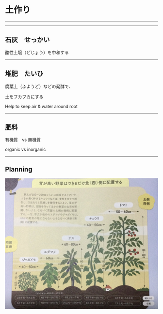 # 土作り

---

---

## 石灰　せっかい

酸性土壌（どじょう）を中和する

---

## 堆肥　たいひ

腐葉土（ふようど）などの発酵で、

土をフカフカにする

Help to keep air & water around root

---

## 肥料

有機質　vs   無機質

organic  vs inorganic

---

## Planning

![6D5CE842-C2D2-4BBF-9E97-79F39B368E6D.jpeg](%E5%9C%9F%E4%BD%9C%E3%82%8A%2010c03deb8084452abac04b1468fb2d02/6D5CE842-C2D2-4BBF-9E97-79F39B368E6D.jpeg)